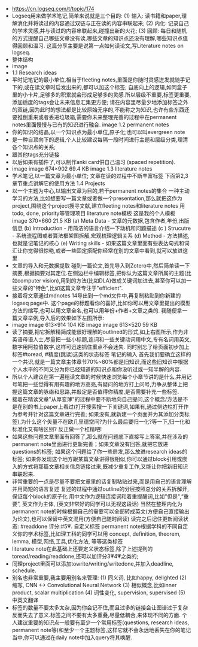 - https://cn.logseq.com/t/topic/174
- Logseq用来做学术笔记,简单来说就是三个目的:
  (1) 输入: 读书籍和paper,理解消化并将读过的内容通过双链与正在读的内容串联起来;
  (2) 内化: 记录自己的学术灵感,并与读过的内容串联起来,碰撞出新的火花;
  (3) 回顾: 每日和随机的方式提醒自己哪些文章没有读,哪些文章的知识点还没有理解,哪些知识点值得回顾和温习.
  这篇分享主要是说第一点如何读论文,写Literature notes on logseq.
- 整体结构
- image
- 1.1 Research ideas
- 平时记笔记的最小单位,相当于fleeting notes,里面是你随时灵感迸发就随手记下的,或在读文章时启发出来的,都可以加这个标签;
  自底向上的逻辑,如同盒子里的小卡片,足够多的积累就会形成足够多的灵感.所以层级不重要,标签更重要,添加适度的tags会让未来信息汇集更方便;
  请在内容里尽量少地添加标签之外的双链,因为此时的想法都是比较原始无序的,不能称之为知识,也许有些东西还要推倒重来或者丢进垃圾箱,需要你未来整理完善的过程中在permanent notes里面慢慢与已有的知识进行融合.
  image
  1.2 permanent notes
- 你的知识的结晶,以一个知识点为最小单位,原子化;也可以叫evergreen note
- 是一种自顶向下的逻辑,个人比较建议每隔一段时间进行主题和层级分类,理清各个知识点的关系;
- 跟其他tags充分链接
- 以后如果有插件了,可以制作anki card供自己温习 (spaced repetition).
- image
  image
  674×902 69.4 KB
   image
  1.3 literature notes
- 学术笔记,以一篇文章为最小单位;
  文章在读的过程中不断丰富标签
  下面第2,3章节重点讲解它的使用方法
  1.4 Projects
- 以一个主题为中心,以输出文章为目的,若干permanent notes的集合
  一种主动学习的方法,比如想要写一篇文章或者做一个presentation,那么就把这作为project,围绕这个project搜寻文献,建立fleeting notes和literature notes
  用todo, done, priority等管理项目
  literature note模板
  这是我的个人模板
  image
  370×660 21.5 KB
  (a) Meta Data - 文章的元数据,包含作者,年份,出版信息
  (b) Introduction - 用简洁的语言介绍一下动机和问题描述
  (c ) Strucutre - 系统流程图或者算法框架图拆解,宏观梳理逻辑关系
  (d) Method - 方法描述,也就是记笔记的核心
  (e) Writing skills - 如果这篇文章里面有些表达句式和词汇让你觉得很惊艳,或者一些固定搭配你经常在别的文章中看到,就可以放进这里
- 文章的导入和元数据提取
  碰到一篇论文,首先导入到Zotero中,然后简单读一下摘要,根据摘要对其定位.在侧边栏中编辑标签,把你认为这篇文章所属的主题(比如computer vision),用到的方法(比如DLA)做成关键词加进去,甚至你可以加一些文章的"特色",比如这篇文章专注于"efficient".
- 接着将文章通过mdnotes 14导出到一个md文件中,再复制粘贴到你新建的logseq page中. 这个page的标题看你的喜好,比如你可以用文章里提出的模型方法的缩写,也可以用文章全名,也可以用年份+作者+文章之类的. 我随便拿一篇文章举例,导入后的效果如下左图所示:
- image
  image
  613×914 104 KB
   image
  image
  613×520 59 KB
- 读了摘要,把它拆解精简成能很好理解的outlined的形式,如上右图所示,作为非英语母语人士,尽量把一些小标题,连词和一些关键动词用中文,专有名词用英文,数字用阿拉伯数字,这样可迅速抓住重点不会迷失.
  同时别忘了给页面初步加上标签#toread, #精度(跳读)这类的状态标签
  笔记的输入
  首先我们要确立这样的一个共识,就是一篇文章主体章节70%~80%都是旧知识,而这些旧知识中根据个人水平的不同又分为你已经知道的知识点和你没听过或一知半解的内容.
- 所以个人建议在第一遍粗读文章的时候快速浏览每个小章节讲的是什么,并用记号笔把一些觉得有用有趣的地方高亮,有疑问的地方打上问号,力争从整体上把握这篇文章的脉络和思路,并敲定是否值得你精度,是否需要补充一些标签.
- 接着在精读文章"从厚变薄"的过程中要不断地向自己提问,这个概念/方法是不是在别的书上paper上看过(打开搜索搜一下关键词,如果有,通过侧边栏打开作为参考并针对这篇文章进行完善; 如果没有,就新建一个页面并为其添加分类标签),为什么这个矢量不在欧几里德空间?为什么最后要归一化?等一下,归一化和标准化又有啥区别? 反正做一个杠精吧!
- 如果这些问题文章里面有回答了,那么就在问题底下直接写上答案,并在涉及的permanent note里面进行更新完善；如果文章没有回答,就把它放进questions的标签; 如果这个问题给了你一些启发,那么放进research ideas的标签; 如果你发现这个地方跟某篇文章讲得很相似,你可以通过block引用或嵌入的方式将那篇文章相关信息链接过来,既减少重复工作,又能让你把新旧知识串联起来.
- 非常重要的一点是尽量不要把文章里的话复制粘贴过来,而是用自己的语言理解并用简短的语言复述
  复述的过程中通过outline的分层按照总分的关系拆解开,保证每个block的原子化
  用中文作为逻辑连接词和着重提醒词,比如"但是",“重要”, 英文作为主体, (英文非常好的同学可以无视这段话)
  当然在整理内化为permanent note的时候根据自己的需要可以全部转成英文(方便自己直接输出为论文),也可以保留中英文混用(方便自己随时阅读)
  读完之后记住更新阅读状态: #readdone 评分:#5​:heartpulse:.
  自定义标签
  permanent note根据学科的不同自定义你的学术标签,比如理工科的同学可以用
  concept, definition, theorem, lemma, 模型,网络,工具,优化方法, 等等这类标签
- literature note在此基础上还要定义状态标签,除了上述提到的toread/reading/readdone,还可以加评分3​:heartpulse:4​:heartpulse:之类的;
- 同理project里面可以添加towrite/writing/writedone,并加入deadline, schedule.
- 别名也非常重要,我主要用别名来管理:
  (1) 同义词, 比如happy, delighted (2) 缩写, CNN <-> Convolutional Neural Network
  (3) 相似概念,比如inner product, scalar multiplication (4) 词性变化, supervision, supervised
  (5) 中英文翻译
- 标签的数量不要太多太杂,因为你会记不住,而且过多的链接会让图谱过于复杂反而失去了意义.标签之间不要有太多重叠,尽量低耦合,来体现不同的方面.
  个人建议重要的知识点一般要有至少一个常用标签(questions, research ideas, permanent note等)和至少一个主题标签,这样它就不会永远地丢失在你的笔记当中,你可以通过在daily note中加入query将其唤醒.